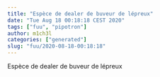 ```yaml
---
title: "Espèce de dealer de buveur de lépreux"
date: "Tue Aug 18 00:18:18 CEST 2020"
tags: ["fuu", "pipotron"]
author: m1ch3l
categories: ["generated"]
slug: "fuu/2020-08-18-00:18:18"
---
```


Espèce de dealer de buveur de lépreux
